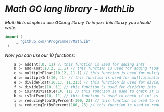 # ***Math GO lang library - MathLib***
*Math lib is simple to use GOlang library*
*To import this library you should write:*
   ```go
 import (
    	_ "github.com/nProgrammer/MathLib"
    )
```

*Now you can use our 10 functions:*
```go
	a := addInt(10, 11) // this function is used for adding ints
	b := addFloat(10.2, 11.1) // this function is used for adding floats
	c := multiplyFloat(10.12, 11.1) // this function is used for multiplication floats
	d := multiplyInt(10, 11) // this function is used for multiplication ints
	e := divideFloat(10.12, 11.213) // this function is used for dividing floats
	f := divideInt(10, 11) // this function is used for dividing ints
	g := isIntDivisible(10, 11) // this function is used to check if int is divisible by another int
	h := isIntEven(10, 11) // this function is used to check if int is even
	i := reducingFloatByPercent(100, 23) // this function is used to reducing float by some percent
	j := reducingIntByPercent(100, 23) // this function is used to reducing int by some percent
```
